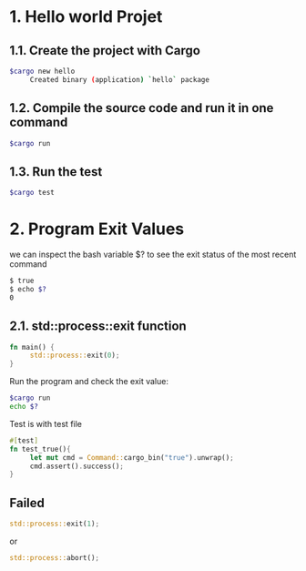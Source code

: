 # 1. Hello world Projet

## 1.1. Create the project with Cargo

```bash
$cargo new hello
     Created binary (application) `hello` package
```

## 1.2. Compile the source code and run it in one command

```bash
$cargo run
```

## 1.3. Run the test

```bash
$cargo test
```

# 2. Program Exit Values

we can inspect the bash variable $? to see the exit status of the most recent command

```bash
$ true
$ echo $?
0
```

## 2.1. std::process::exit function

```rust
fn main() {
     std::process::exit(0);
}
```

Run the program and check the exit value:
```bash
$cargo run 
echo $?
```

Test is with test file
```rust
#[test]
fn test_true(){
     let mut cmd = Command::cargo_bin("true").unwrap();
     cmd.assert().success();
}
```

## Failed

```rust
std::process::exit(1);
```

or 

```rust
std::process::abort();
```